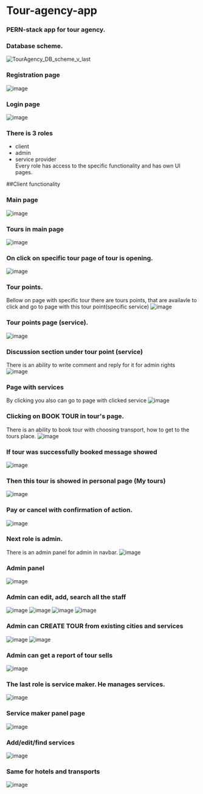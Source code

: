 # Tour-agency-app
### PERN-stack app for tour agency. 

### Database scheme.
![TourAgency_DB_scheme_v_last](https://user-images.githubusercontent.com/63201619/226667311-a7ef0bd8-5306-4823-a4aa-698f8b9355f5.png)

### Registration page
![image](https://user-images.githubusercontent.com/63201619/226667855-c9b3a49e-c6a6-410d-8c5b-db5f63eff2b6.png)

### Login page
![image](https://user-images.githubusercontent.com/63201619/226668014-c1236cd5-0e45-4204-9afb-9703d89ebeb0.png)

### There is 3 roles
 - client
 - admin
 - service provider
<br> Every role has access to the specific functionality and has own UI pages.  

##Client functionality
### Main page
![image](https://user-images.githubusercontent.com/63201619/226669479-3bd03851-1e16-4dc9-8550-12be8ba6fb2d.png)

### Tours in main page
![image](https://user-images.githubusercontent.com/63201619/226669826-a5556edf-ee97-41e9-ac77-3ca56fd7a145.png)

### On click on specific tour page of tour is opening.
![image](https://user-images.githubusercontent.com/63201619/226670397-dcb49293-1eda-4e0c-a8fa-b25bcd82b790.png)

### Tour points.
 Bellow on page with specific tour there are tours points, that are availavle to click and go to page with this tour point(specific service)
![image](https://user-images.githubusercontent.com/63201619/226670770-45959330-d451-4126-809f-2d13ff600067.png)

### Tour points page (service).
![image](https://user-images.githubusercontent.com/63201619/226671768-87f728cf-4955-4467-b994-ee255e52844d.png)

### Discussion section under tour point (service)
There is an ability to write comment and reply for it for admin rights
![image](https://user-images.githubusercontent.com/63201619/226672301-a33722d2-95e0-46ca-a356-577fb21fb3f6.png)

### Page with services
By clicking you also can go to page with clicked service
![image](https://user-images.githubusercontent.com/63201619/226672703-65e20592-197f-4de6-9d1f-32074d51ba76.png)

### Clicking on BOOK TOUR in tour's page.
There is an ability to book tour with choosing transport, how to get to the tours place. 
![image](https://user-images.githubusercontent.com/63201619/226673321-f9412ed1-08ae-4088-9f17-33e03c57aa8a.png)

### If tour was successfully booked message showed
![image](https://user-images.githubusercontent.com/63201619/226673629-47c9b4ac-1836-49a9-85a8-7fbe10334bd7.png)


### Then this tour is showed in personal page (My tours)
![image](https://user-images.githubusercontent.com/63201619/226673753-07057891-e54a-4ef4-8434-3be3e3a0634a.png)

### Pay or cancel with confirmation of action.
![image](https://user-images.githubusercontent.com/63201619/226674878-046d1d7e-23e2-436c-aea0-cf886a132ea2.png)

### Next role is admin.
There is an admin panel for admin in navbar.
![image](https://user-images.githubusercontent.com/63201619/226675644-564ed935-9b56-4862-9425-db1da5abea43.png)

### Admin panel
![image](https://user-images.githubusercontent.com/63201619/226675843-248d98b9-2be2-4b18-b1e7-c11a9be0ea17.png)

### Admin can edit, add, search all the staff
![image](https://user-images.githubusercontent.com/63201619/226676631-9ed59b42-b5ec-48ba-855e-f86eb6f44c77.png)
![image](https://user-images.githubusercontent.com/63201619/226676739-448f2c10-9822-4b20-bc7e-77d4d94aa20c.png)
![image](https://user-images.githubusercontent.com/63201619/226676842-c3b7a779-be3a-448e-9c67-720c50ca9979.png)
![image](https://user-images.githubusercontent.com/63201619/226677110-93cfb082-8a09-4d88-bbae-db38bc1b0b99.png)

### Admin can CREATE TOUR from existing cities and services
![image](https://user-images.githubusercontent.com/63201619/226677439-38ec3d32-d1ed-4621-aa6e-f00ef8ddd811.png)
![image](https://user-images.githubusercontent.com/63201619/226677539-1c42692f-f941-4738-ad3c-ab2b006d5968.png)

### Admin can get a report of tour sells
![image](https://user-images.githubusercontent.com/63201619/226677775-916cdbd7-12c9-43ea-9efc-e42c2f326f49.png)

### The last role is service maker. He manages services.
![image](https://user-images.githubusercontent.com/63201619/226678120-da71f051-ba14-45d1-83e1-b2cb1be158c6.png)

### Service maker panel page
![image](https://user-images.githubusercontent.com/63201619/226678386-780dfcc3-679a-4002-a2c8-ea527e185c98.png)

### Add/edit/find services
![image](https://user-images.githubusercontent.com/63201619/226679524-871989cc-7a01-4f1d-a341-ecd8e8fae25d.png)

### Same for hotels and transports
![image](https://user-images.githubusercontent.com/63201619/226679852-4ba46fb7-bb6c-4f3b-b229-36ba0b5c0ea8.png)


